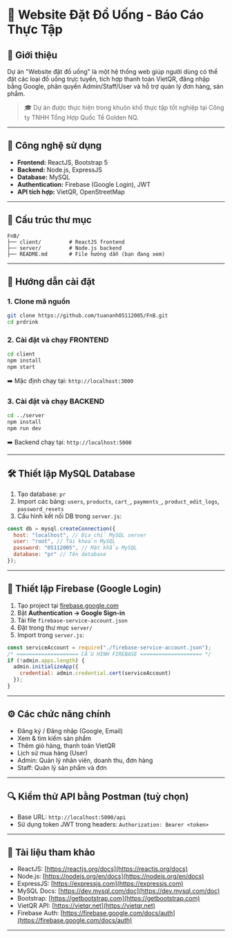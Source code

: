 # 🧋 Website Đặt Đồ Uống - Báo Cáo Thực Tập

## 📌 Giới thiệu

Dự án "Website đặt đồ uống" là một hệ thống web giúp người dùng có thể đặt các loại đồ uống trực tuyến, tích hợp thanh toán VietQR, đăng nhập bằng Google, phân quyền Admin/Staff/User và hỗ trợ quản lý đơn hàng, sản phẩm.

> 🎓 Dự án được thực hiện trong khuôn khổ thực tập tốt nghiệp tại Công ty TNHH Tổng Hợp Quốc Tế Golden NQ.

---

## 🔧 Công nghệ sử dụng

* **Frontend:** ReactJS, Bootstrap 5
* **Backend:** Node.js, ExpressJS
* **Database:** MySQL
* **Authentication:** Firebase (Google Login), JWT
* **API tích hợp:** VietQR, OpenStreetMap

---

## 📂 Cấu trúc thư mục

```
FnB/
├── client/         # ReactJS frontend
├── server/         # Node.js backend
├── README.md       # File hướng dẫn (bạn đang xem)
```

---

## 🚀 Hướng dẫn cài đặt

### 1. Clone mã nguồn

```bash
git clone https://github.com/tuananh05112005/FnB.git
cd prdrink
```

### 2. Cài đặt và chạy FRONTEND

```bash
cd client
npm install
npm start
```

➡️ Mặc định chạy tại: `http://localhost:3000`

### 3. Cài đặt và chạy BACKEND

```bash
cd ../server
npm install
npm run dev
```

➡️ Backend chạy tại: `http://localhost:5000`

---

## 🛠 Thiết lập MySQL Database

1. Tạo database: `pr`
2. Import các bảng: `users`, `products`, `cart_`, `payments_`, `product_edit_logs`, `password_resets`
3. Cấu hình kết nối DB trong `server.js`:

```js
const db = mysql.createConnection({
  host: "localhost", // Địa chỉ MySQL server
  user: "root", // Tài khoản MySQL
  password: "05112005", // Mật khẩu MySQL
  database: "pr" // Tên database
});
```

---

## 🔑 Thiết lập Firebase (Google Login)

1. Tạo project tại [firebase.google.com](https://firebase.google.com)
2. Bật **Authentication → Google Sign-in**
3. Tải file `firebase-service-account.json`
4. Đặt trong thư mục `server/`
5. Import trong `server.js`:

```js
const serviceAccount = require("./firebase-service-account.json");
/* ==================== CẤU HÌNH FIREBASE ==================== */
if (!admin.apps.length) {
  admin.initializeApp({
    credential: admin.credential.cert(serviceAccount)
  });
}
```

---

## ⚙️ Các chức năng chính

* Đăng ký / Đăng nhập (Google, Email)
* Xem & tìm kiếm sản phẩm
* Thêm giỏ hàng, thanh toán VietQR
* Lịch sử mua hàng (User)
* Admin: Quản lý nhân viên, doanh thu, đơn hàng
* Staff: Quản lý sản phẩm và đơn

---

## 🔍 Kiểm thử API bằng Postman (tuỳ chọn)

* Base URL: `http://localhost:5000/api`
* Sử dụng token JWT trong headers: `Authorization: Bearer <token>`

---

## 📎 Tài liệu tham khảo

* ReactJS: [https://reactjs.org/docs](https://reactjs.org/docs)
* Node.js: [https://nodejs.org/en/docs](https://nodejs.org/en/docs)
* ExpressJS: [https://expressjs.com](https://expressjs.com)
* MySQL Docs: [https://dev.mysql.com/doc](https://dev.mysql.com/doc)
* Bootstrap: [https://getbootstrap.com](https://getbootstrap.com)
* VietQR API: [https://vietqr.net](https://vietqr.net)
* Firebase Auth: [https://firebase.google.com/docs/auth](https://firebase.google.com/docs/auth)

---


